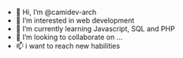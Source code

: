 - 👋 Hi, I’m @camidev-arch
- 👀 I’m interested in web development
- 🌱 I’m currently learning Javascript, SQL and PHP
- 💞️ I’m looking to collaborate on ...
- 📫 i want to reach new habilities

<!---
camidev-arch/camidev-arch is a ✨ special ✨ repository because its `README.md` (this file) appears on your GitHub profile.
You can click the Preview link to take a look at your changes.
--->
